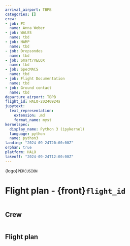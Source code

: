 ```yaml
---
arrival_airport: TBPB
categories: []
crew:
- job: PI
  name: Anna Weber
- job: WALES
  name: tbd
- job: HAMP
  name: tbd
- job: Dropsondes
  name: tbd
- job: Smart/VELOX
  name: tbd
- job: SpecMACS
  name: tbd
- job: Flight Documentation
  name: tbd
- job: Ground contact
  name: tbd
departure_airport: TBPB
flight_id: HALO-20240924a
jupytext:
  text_representation:
    extension: .md
    format_name: myst
kernelspec:
  display_name: Python 3 (ipykernel)
  language: python
  name: python3
landing: "2024-09-24T20:00:00Z"
orphan: true
platform: HALO
takeoff: "2024-09-24T12:00:00Z"
---
```


{logo}`PERCUSION`

# Flight plan - {front}`flight_id`

```{badges}
```

## Crew

```{crew}
```

## Flight plan

